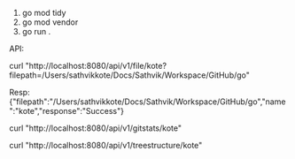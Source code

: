 1. go mod tidy
2. go mod vendor
3. go run .

API:

curl "http://localhost:8080/api/v1/file/kote?filepath=/Users/sathvikkote/Docs/Sathvik/Workspace/GitHub/go"

Resp: {"filepath":"/Users/sathvikkote/Docs/Sathvik/Workspace/GitHub/go","name":"kote","response":"Success"}

curl "http://localhost:8080/api/v1/gitstats/kote"

curl "http://localhost:8080/api/v1/treestructure/kote"
